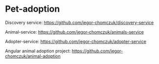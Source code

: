 # Pet-adoption

Discovery service: https://github.com/jegor-chomczuk/discovery-service

Animal-service: https://github.com/jegor-chomczuk/animals-service

Adopter-service: https://github.com/jegor-chomczuk/adopter-service

Angular animal adoption project: https://github.com/jegor-chomczuk/animal-adoption
